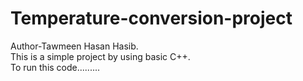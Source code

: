 # Temperature-conversion-project
Author-Tawmeen Hasan Hasib.
<br>
This is a simple project by using basic C++.
<br>
To run this code.........
